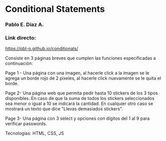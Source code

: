 # Conditional Statements

### Pablo E. Díaz A.

### Link directo:

https://pbl-o.github.io/conditionals/

Consiste en 3 páginas breves que cumplen las funciones especificadas a continuación:

Page 1 - Una página con una imagen, al hacerle click a la imagen se
le agrega un borde rojo de 2 pixeles, al hacerle click nuevamente se le quita el borde.

Page 2- Una página web que permita pedir hasta 10 stickers de los 3 tipos
disponibles. En caso de que la suma de todos los stickers
seleccionados sea menor o igual a 10 se indicará la cantidad. En cualquier otro caso se mostrará un texto que dice "Llevas demasiados stickers".

Page 3- Una página con 3 select y opciones con dígitos del 1 al 9 para verificar passwords.

Tecnologías: HTML, CSS, JS
